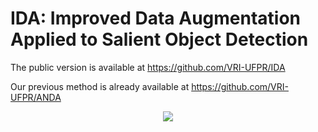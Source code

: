 # IDA: Improved Data Augmentation Applied to Salient Object Detection

The public version is available at https://github.com/VRI-UFPR/IDA

Our previous method is already available at https://github.com/VRI-UFPR/ANDA

<p align="center">
<img src="./documentation/flowchart.jpg">
</p>
